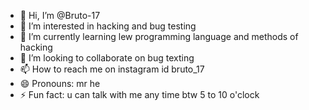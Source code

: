 - 👋 Hi, I’m @Bruto-17
- 👀 I’m interested in hacking and bug testing
- 🌱 I’m currently learning lew programming language and methods of hacking
- 💞️ I’m looking to collaborate on bug texting
- 📫 How to reach me on instagram id bruto_17
- 😄 Pronouns: mr he
- ⚡ Fun fact: u can talk with me any time btw 5 to 10 o'clock

<!---
Bruto-17/Bruto-17 is a ✨ special ✨ repository because its `README.md` (this file) appears on your GitHub profile.
You can click the Preview link to take a look at your changes.
--->
